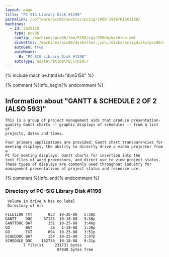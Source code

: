 ```yaml
---
layout: page
title: "PC-SIG Library Disk #1198"
permalink: /software/pcx86/sw/misc/pcsig/1000-1999/DISK1198/
machines:
  - id: ibm5150
    type: pcx86
    config: /machines/pcx86/ibm/5150/cga/256kb/machine.xml
    diskettes: /machines/pcx86/diskettes.json,/disks/pcsigdisks/pcx86/diskettes.json
    autoGen: true
    autoMount:
      B: "PC-SIG Library Disk #1198"
    autoType: $date\r$time\rB:\rDIR\r
---
```


{% include machine.html id="ibm5150" %}

{% comment %}info_begin{% endcomment %}

## Information about "GANTT & SCHEDULE 2 OF 2 (ALSO 593)"

    This is a group of project management aids that produce presentation-
    quality Gantt charts -- graphic displays of schedules -- from a list of
    projects, dates and times.
    
    Four primary applications are provided: Gantt chart transparencies for
    meeting displays, the ability to directly drive a video projector from a
    PC for meeting displays, Gantt charts for insertion into the
    text files of word processors, and direct use to view project status.
    These types of displays are commonly used throughout industry for
    management presentations of project status and resource use.
{% comment %}info_end{% endcomment %}


### Directory of PC-SIG Library Disk #1198

     Volume in drive A has no label
     Directory of A:\

    FILE1198 TXT       833  10-26-88   5:58p
    GANTT    DOC     67125  10-18-88   9:30p
    GANTTDOC BAT       151  10-25-88   3:46p
    GO       BAT        38   1-18-88   1:38p
    GO       TXT       694  10-25-88   3:51p
    SCHEDDOC BAT       154  10-25-88   3:47p
    SCHEDULE DOC    162736  10-18-88   9:21p
            7 file(s)     231731 bytes
                           87040 bytes free
